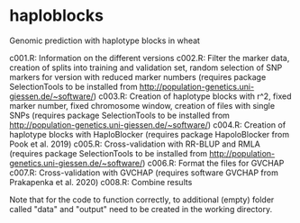# haploblocks
Genomic prediction with haplotype blocks in wheat

c001.R: Information on the different versions
c002.R: Filter the marker data, creation of splits into training and validation set, random selection of SNP markers for version with reduced marker numbers 
(requires package SelectionTools to be installed from http://population-genetics.uni-giessen.de/~software/)
c003.R: Creation of haplotype blocks with r^2, fixed marker number, fixed chromosome window, creation of files with single SNPs 
(requires package SelectionTools to be installed from http://population-genetics.uni-giessen.de/~software/)
c004.R: Creation of haplotype blocks with HaploBlocker
(requires package HapoloBlocker from Pook et al. 2019)
c005.R: Cross-validation with RR-BLUP and RMLA 
(requires package SelectionTools to be installed from http://population-genetics.uni-giessen.de/~software/)
c006.R: Format the files for GVCHAP 
c007.R: Cross-validation with GVCHAP
(requires software GVCHAP from Prakapenka et al. 2020)
c008.R: Combine results

Note that for the code to function correctly, to additional (empty) folder called "data" and "output" need to be created in the working directory.
